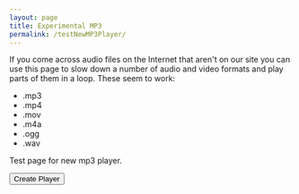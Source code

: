 ```yaml
---
layout: page
title: Experimental MP3
permalink: /testNewMP3Player/
---
```

<div class="player">
<div id="audioPlayer"></div>
<div id="showPlayer">

<p>If you come across audio files on the Internet that aren't on our
site you can use this page to slow down a number of audio and video
formats and play parts of them in a loop.
These seem to work:
</p>

<ul>
<li>.mp3</li>
<li>.mp4</li>
<li>.mov</li>
<li>.m4a</li>
<li>.ogg</li>
<li>.wav</li>

</ul>

<p>
Test page for new mp3 player.
</p>


<input type="button" class="filterButton" onclick="getURL()" value="Create Player">

</div>
</div>
<div id="Hits"></div>


<style>
.noUi-handle {
  border: 1px solid #D9D9D9;
  border-radius: 3px;
  background: #455;
  cursor: default;
  box-shadow: inset 0 0 1px #FFF, inset 0 1px 7px #EBEBEB, 0 3px 6px -3px #BBB;
}
</style>
<script>
/*
//<audio id="audio" preload="none" src="../mp3/air-tune-the.mp3"></audio>
  // Show loading animation.
  var playPromise = audio.play();

  if (playPromise !== undefined) {
    playPromise.then(_ => {
      // Automatic playback started!
      // Show playing UI.
    })
    .catch(error => {
      // Auto-play was prevented
      // Show paused UI.
    });
  }
*/
</script>


<script>

function getURL() {
    var mp3url = "../mp3/banshee.mp3";
    audioPlayer.innerHTML = createAudioPlayer();
    showPlayer.innerHTML = '<h4>Playing ' + mp3url + '</h4>';
    showPlayer.innerHTML += createMP3player('playABC', mp3url, 'mp3player_tunepage');
    OneAudioPlayer.src = mp3url;
    createSlider('playPositionplayABC', 'RSplayABC');
    //OneAudioPlayer.pause();

}
function reloadPage() {
    window.location.reload(true);
}

</script>
<style>
.h-1-color {background: #455;}
.h-2-color {background: #1A1;}
.h-3-color {background: #455;}
</style>
